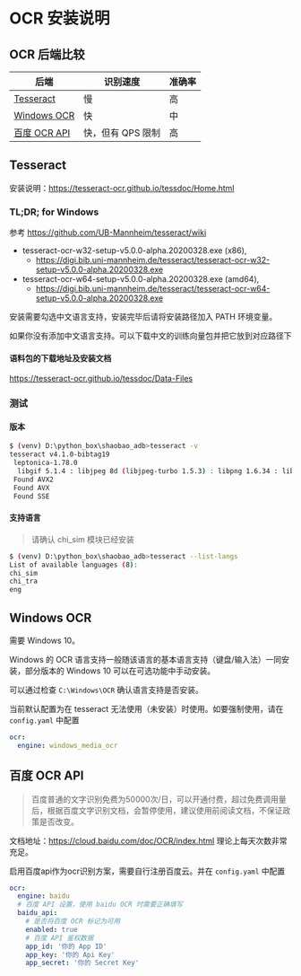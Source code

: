 # OCR 安装说明

## OCR 后端比较

后端                          |识别速度          |准确率
------------------------------|------------------|------
[Tesseract](#Tesseract)        |慢                |高
[Windows OCR](#windows-ocr)   |快                |中
[百度 OCR API](#百度-ocr-api) |快，但有 QPS 限制 |高


## Tesseract

安装说明：https://tesseract-ocr.github.io/tessdoc/Home.html

### TL;DR; for Windows

参考 https://github.com/UB-Mannheim/tesseract/wiki

- tesseract-ocr-w32-setup-v5.0.0-alpha.20200328.exe (x86),
    - https://digi.bib.uni-mannheim.de/tesseract/tesseract-ocr-w32-setup-v5.0.0-alpha.20200328.exe
- tesseract-ocr-w64-setup-v5.0.0-alpha.20200328.exe (amd64),
    - https://digi.bib.uni-mannheim.de/tesseract/tesseract-ocr-w64-setup-v5.0.0-alpha.20200328.exe
    
安装需要勾选中文语言支持，安装完毕后请将安装路径加入 PATH 环境变量。

如果你没有添加中文语言支持。可以下载中文的训练向量包并把它放到对应路径下

#### 语料包的下载地址及安装文档

https://tesseract-ocr.github.io/tessdoc/Data-Files

### 测试

#### 版本
```bash
$ (venv) D:\python_box\shaobao_adb>tesseract -v
tesseract v4.1.0-bibtag19
 leptonica-1.78.0
  libgif 5.1.4 : libjpeg 8d (libjpeg-turbo 1.5.3) : libpng 1.6.34 : libtiff 4.0.9 : zlib 1.2.11 : libwebp 0.6.1 : libopenjp2 2.2.0
 Found AVX2
 Found AVX
 Found SSE
```

#### 支持语言
> 请确认 chi_sim 模块已经安装

```bash
$ (venv) D:\python_box\shaobao_adb>tesseract --list-langs
List of available languages (8):
chi_sim
chi_tra
eng
```

## Windows OCR

需要 Windows 10。

Windows 的 OCR 语言支持一般随该语言的基本语言支持（键盘/输入法）一同安装，部分版本的 Windows 10 可以在可选功能中手动安装。

可以通过检查 `C:\Windows\OCR` 确认语言支持是否安装。

当前默认配置为在 tesseract 无法使用（未安装）时使用。如要强制使用，请在 `config.yaml` 中配置
```yaml
ocr:
  engine: windows_media_ocr
```

## 百度 OCR API

> 百度普通的文字识别免费为50000次/日，可以开通付费，超过免费调用量后，根据百度文字识别文档，会暂停使用，建议使用前阅读文档，不保证政策是否改变。

文档地址：https://cloud.baidu.com/doc/OCR/index.html
理论上每天次数非常充足。

启用百度api作为ocr识别方案，需要自行注册百度云。并在 `config.yaml` 中配置
```yaml
ocr:
  engine: baidu
  # 百度 API 设置，使用 baidu OCR 时需要正确填写
  baidu_api:
    # 是否将百度 OCR 标记为可用
    enabled: true
    # 百度 API 鉴权数据
    app_id: '你的 App ID'
    app_key: '你的 Api Key'
    app_secret: '你的 Secret Key'
```

